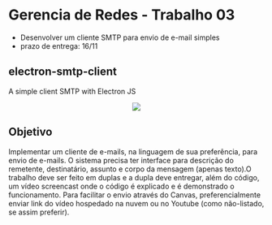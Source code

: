 # Gerencia de Redes - Trabalho 03

- Desenvolver um cliente SMTP para envio de e-mail simples
- prazo de entrega: 16/11

## electron-smtp-client 
 A simple client SMTP with Electron JS

<p align="center">
  <img src="https://user-images.githubusercontent.com/29512626/202056963-074a4f0c-bbe7-44f9-b055-68ea06b679b4.gif"/>
</p>

## Objetivo

Implementar um cliente de e-mails, na linguagem de sua preferência, para envio de e-mails. O sistema precisa ter interface para descrição do remetente, destinatário, assunto e corpo da mensagem (apenas texto).O trabalho deve ser feito em duplas e a dupla deve entregar, além do código, um vídeo screencast onde o código é explicado e é demonstrado o funcionamento. Para facilitar o envio através do Canvas, preferencialmente enviar link do vídeo hospedado na nuvem ou no Youtube (como não-listado, se assim preferir).


